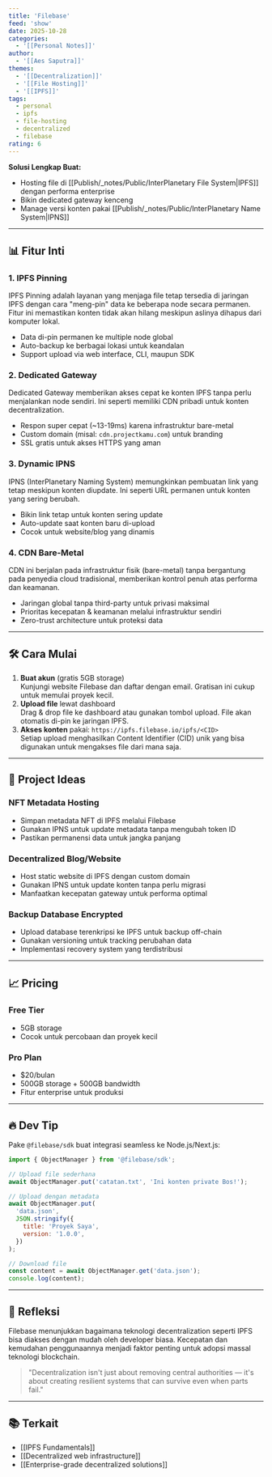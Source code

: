 ```yaml
---
title: 'Filebase'
feed: 'show'
date: 2025-10-28
categories:
  - '[[Personal Notes]]'
author:
  - '[[Aes Saputra]]'
themes:
  - '[[Decentralization]]'
  - '[[File Hosting]]'
  - '[[IPFS]]'
tags:
  - personal
  - ipfs
  - file-hosting
  - decentralized
  - filebase
rating: 6
---
```


**Solusi Lengkap Buat:**

- Hosting file di [[Publish/_notes/Public/InterPlanetary File System|IPFS]] dengan performa enterprise
- Bikin dedicated gateway kenceng
- Manage versi konten pakai [[Publish/_notes/Public/InterPlanetary Name System|IPNS]]

---

## 📊 Fitur Inti

### 1. IPFS Pinning

IPFS Pinning adalah layanan yang menjaga file tetap tersedia di jaringan IPFS dengan cara "meng-pin" data ke beberapa node secara permanen. Fitur ini memastikan konten tidak akan hilang meskipun aslinya dihapus dari komputer lokal.

- Data di-pin permanen ke multiple node global
- Auto-backup ke berbagai lokasi untuk keandalan
- Support upload via web interface, CLI, maupun SDK

### 2. Dedicated Gateway

Dedicated Gateway memberikan akses cepat ke konten IPFS tanpa perlu menjalankan node sendiri. Ini seperti memiliki CDN pribadi untuk konten decentralization.

- Respon super cepat (~13-19ms) karena infrastruktur bare-metal
- Custom domain (misal: `cdn.projectkamu.com`) untuk branding
- SSL gratis untuk akses HTTPS yang aman

### 3. Dynamic IPNS

IPNS (InterPlanetary Naming System) memungkinkan pembuatan link yang tetap meskipun konten diupdate. Ini seperti URL permanen untuk konten yang sering berubah.

- Bikin link tetap untuk konten sering update
- Auto-update saat konten baru di-upload
- Cocok untuk website/blog yang dinamis

### 4. CDN Bare-Metal

CDN ini berjalan pada infrastruktur fisik (bare-metal) tanpa bergantung pada penyedia cloud tradisional, memberikan kontrol penuh atas performa dan keamanan.

- Jaringan global tanpa third-party untuk privasi maksimal
- Prioritas kecepatan & keamanan melalui infrastruktur sendiri
- Zero-trust architecture untuk proteksi data

---

## 🛠️ Cara Mulai

1. **Buat akun** (gratis 5GB storage)  
   Kunjungi website Filebase dan daftar dengan email. Gratisan ini cukup untuk memulai proyek kecil.
2. **Upload file** lewat dashboard  
   Drag & drop file ke dashboard atau gunakan tombol upload. File akan otomatis di-pin ke jaringan IPFS.
3. **Akses konten** pakai: `https://ipfs.filebase.io/ipfs/<CID>`  
   Setiap upload menghasilkan Content Identifier (CID) unik yang bisa digunakan untuk mengakses file dari mana saja.

---

## 🚀 Project Ideas

### NFT Metadata Hosting

- Simpan metadata NFT di IPFS melalui Filebase
- Gunakan IPNS untuk update metadata tanpa mengubah token ID
- Pastikan permanensi data untuk jangka panjang

### Decentralized Blog/Website

- Host static website di IPFS dengan custom domain
- Gunakan IPNS untuk update konten tanpa perlu migrasi
- Manfaatkan kecepatan gateway untuk performa optimal

### Backup Database Encrypted

- Upload database terenkripsi ke IPFS untuk backup off-chain
- Gunakan versioning untuk tracking perubahan data
- Implementasi recovery system yang terdistribusi

---

## 📈 Pricing

### Free Tier

- 5GB storage
- Cocok untuk percobaan dan proyek kecil

### Pro Plan

- $20/bulan
- 500GB storage + 500GB bandwidth
- Fitur enterprise untuk produksi

---

## 🔥 Dev Tip

Pake `@filebase/sdk` buat integrasi seamless ke Node.js/Next.js:

```javascript
import { ObjectManager } from '@filebase/sdk';

// Upload file sederhana
await ObjectManager.put('catatan.txt', 'Ini konten private Bos!');

// Upload dengan metadata
await ObjectManager.put(
  'data.json',
  JSON.stringify({
    title: 'Proyek Saya',
    version: '1.0.0',
  })
);

// Download file
const content = await ObjectManager.get('data.json');
console.log(content);
```

---

## 🤔 Refleksi

Filebase menunjukkan bagaimana teknologi decentralization seperti IPFS bisa diakses dengan mudah oleh developer biasa. Kecepatan dan kemudahan penggunaannya menjadi faktor penting untuk adopsi massal teknologi blockchain.

> "Decentralization isn't just about removing central authorities — it's about creating resilient systems that can survive even when parts fail."

---

## 📚 Terkait

- [[IPFS Fundamentals]]
- [[Decentralized web infrastructure]]
- [[Enterprise-grade decentralized solutions]]
